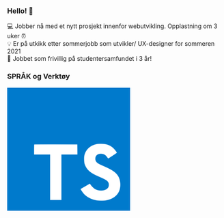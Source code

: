 ### Hello! 👋

 💻 Jobber nå med et nytt prosjekt innenfor webutvikling. Opplastning om 3 uker ⏰
 <br />
💡 Er på utkikk etter sommerjobb som utvikler/ UX-designer for sommeren 2021
 <br />
🌿 Jobbet som frivillig på studentersamfundet i 3 år!

### SPRÅK og Verktøy
![alt text](https://raw.githubusercontent.com/github/explore/80688e429a7d4ef2fca1e82350fe8e3517d3494d/topics/typescript/typescript.png)

